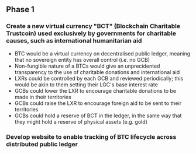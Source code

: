 ## Phase 1

### Create a new virtual currency "BCT" (Blockchain Charitable Trustcoin) used exclusively by governments for charitable causes, such as international humanitarian aid

* BTC would be a virtual currency on decentralised public ledger, meaning that no sovereign entity has overall control (i.e. no GCB)
* Non-fungible nature of a BTCs would give an unprecidented transparency to the use of charitable donations and international aid
* LXRs could be controlled by each GCB and reviewed periodically; this would be akin to them setting their LGC's base interest rate
* GCBs could lower the LXR to encourage charitable donations to be made in their territories 
* GCBs could raise the LXR to encourage foreign aid to be sent to their territories
* GCBs could hold a reserve of BCT in the ledger, in the same way that they might hold a reserve of physical assets (e.g. gold)

### Develop website to enable tracking of BTC lifecycle across distributed public ledger

